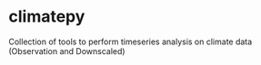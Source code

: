 # climatepy
Collection of tools to perform timeseries analysis on climate data (Observation and Downscaled)
